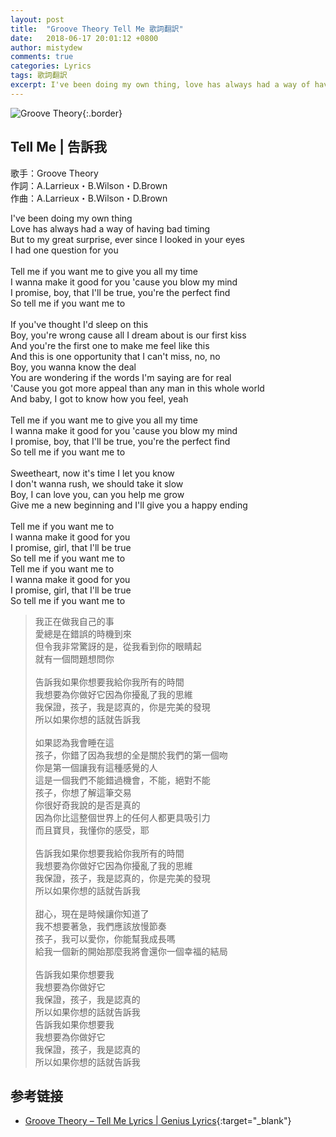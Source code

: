 ```yaml
---
layout: post
title:  "Groove Theory Tell Me 歌詞翻訳"
date:   2018-06-17 20:01:12 +0800
author: mistydew
comments: true
categories: Lyrics
tags: 歌詞翻訳
excerpt: I've been doing my own thing, love has always had a way of having bad timing. But to my great surprise, ever since I looked in your eyes, I had one question for you.
---
```

![Groove Theory](https://raw.githubusercontent.com/mistydew/misc/master/cover/Groove%20Theory.jpg){:.border}

## Tell Me | 告訴我

歌手：Groove Theory<br>
作詞：A.Larrieux・B.Wilson・D.Brown<br>
作曲：A.Larrieux・B.Wilson・D.Brown

<div class="lyric-original">
<p>
I've been doing my own thing<br>
Love has always had a way of having bad timing<br>
But to my great surprise, ever since I looked in your eyes<br>
I had one question for you<br>
<br>
Tell me if you want me to give you all my time<br>
I wanna make it good for you 'cause you blow my mind<br>
I promise, boy, that I'll be true, you're the perfect find<br>
So tell me if you want me to<br>
<br>
If you've thought I'd sleep on this<br>
Boy, you're wrong cause all I dream about is our first kiss<br>
And you're the first one to make me feel like this<br>
And this is one opportunity that I can't miss, no, no<br>
Boy, you wanna know the deal<br>
You are wondering if the words I'm saying are for real<br>
'Cause you got more appeal than any man in this whole world<br>
And baby, I got to know how you feel, yeah<br>
<br>
Tell me if you want me to give you all my time<br>
I wanna make it good for you 'cause you blow my mind<br>
I promise, boy, that I'll be true, you're the perfect find<br>
So tell me if you want me to<br>
<br>
Sweetheart, now it's time I let you know<br>
I don't wanna rush, we should take it slow<br>
Boy, I can love you, can you help me grow<br>
Give me a new beginning and I'll give you a happy ending<br>
<br>
Tell me if you want me to<br>
I wanna make it good for you<br>
I promise, girl, that I'll be true<br>
So tell me if you want me to<br>
Tell me if you want me to<br>
I wanna make it good for you<br>
I promise, girl, that I'll be true<br>
So tell me if you want me to
</p>
</div>

<div class="lyric-translation">
<blockquote>
我正在做我自己的事<br>
愛總是在錯誤的時機到來<br>
但令我非常驚訝的是，從我看到你的眼睛起<br>
就有一個問題想問你<br>
<br>
告訴我如果你想要我給你我所有的時間<br>
我想要為你做好它因為你擾亂了我的思維<br>
我保證，孩子，我是認真的，你是完美的發現<br>
所以如果你想的話就告訴我<br>
<br>
如果認為我會睡在這<br>
孩子，你錯了因為我想的全是關於我們的第一個吻<br>
你是第一個讓我有這種感覺的人<br>
這是一個我們不能錯過機會，不能，絕對不能<br>
孩子，你想了解這筆交易<br>
你很好奇我說的是否是真的<br>
因為你比這整個世界上的任何人都更具吸引力<br>
而且寶貝，我懂你的感受，耶<br>
<br>
告訴我如果你想要我給你我所有的時間<br>
我想要為你做好它因為你擾亂了我的思維<br>
我保證，孩子，我是認真的，你是完美的發現<br>
所以如果你想的話就告訴我<br>
<br>
甜心，現在是時候讓你知道了<br>
我不想要著急，我們應該放慢節奏<br>
孩子，我可以愛你，你能幫我成長嗎<br>
給我一個新的開始那麼我將會還你一個幸福的結局<br>
<br>
告訴我如果你想要我<br>
我想要為你做好它<br>
我保證，孩子，我是認真的<br>
所以如果你想的話就告訴我<br>
告訴我如果你想要我<br>
我想要為你做好它<br>
我保證，孩子，我是認真的<br>
所以如果你想的話就告訴我
</blockquote>
</div>

## 参考链接

* [Groove Theory – Tell Me Lyrics \| Genius Lyrics](https://genius.com/Groove-theory-tell-me-lyrics){:target="_blank"}
